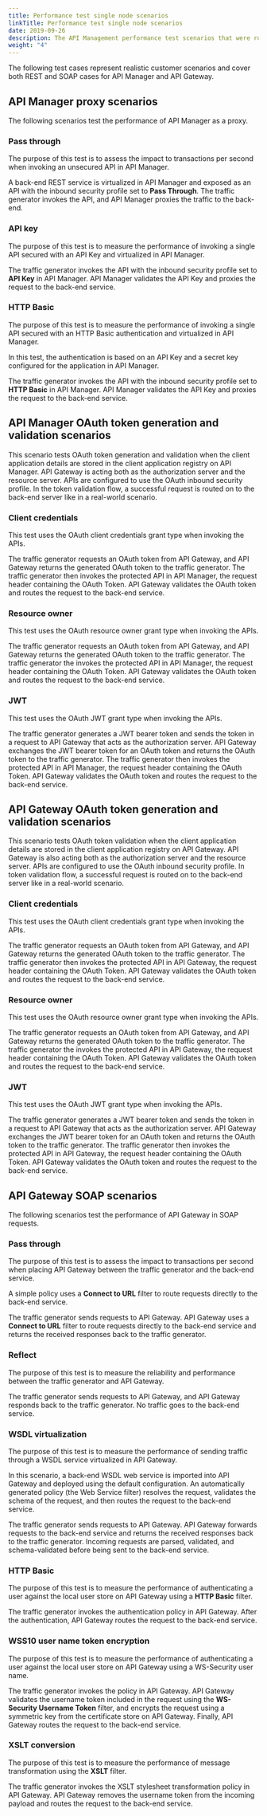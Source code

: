 ```yaml
---
title: Performance test single node scenarios
linkTitle: Performance test single node scenarios
date: 2019-09-26
description: The API Management performance test scenarios that were run depend on the configuration. A full set of realistic customer scenarios covering both REST and SOAP cases for API Manager and API Gateway were run on the single node configuration. A more constrained set of the same scenarios were run on the multi-node HA configurations to test the scalability, see [Performance test Multi-node HA scenarios](/docs/apimanager_capacityguide/performance_test_scenarios_multinode).
weight: "4"
---
```


The following test cases represent realistic customer scenarios and cover both REST and SOAP cases for API Manager and API Gateway.

## API Manager proxy scenarios

The following scenarios test the performance of API Manager as a proxy.

### Pass through

The purpose of this test is to assess the impact to transactions per second when invoking an unsecured API in API Manager.

A back-end REST service is virtualized in API Manager and exposed as an API with the inbound security profile set to **Pass Through**. The traffic generator invokes the API, and API Manager proxies the traffic to the back-end.

### API key

The purpose of this test is to measure the performance of invoking a single API secured with an API Key and virtualized in API Manager.

The traffic generator invokes the API with the inbound security profile set to **API Key** in API Manager. API Manager validates the API Key and proxies the request to the back-end service.

### HTTP Basic

The purpose of this test is to measure the performance of invoking a single API secured with an HTTP Basic authentication and virtualized in API Manager.

In this test, the authentication is based on an API Key and a secret key configured for the application in API Manager.

The traffic generator invokes the API with the inbound security profile set to **HTTP Basic** in API Manager. API Manager validates the API Key and proxies the request to the back-end service.

## API Manager OAuth token generation and validation scenarios

This scenario tests OAuth token generation and validation when the client application details are stored in the client application registry on API Manager. API Gateway is acting both as the authorization server and the resource server. APIs are configured to use the OAuth inbound security profile. In the token validation flow, a successful request is routed on to the back-end server like in a real-world scenario.

### Client credentials

This test uses the OAuth client credentials grant type when invoking the APIs.

The traffic generator requests an OAuth token from API Gateway, and API Gateway returns the generated OAuth token to the traffic generator. The traffic generator then invokes the protected API in API Manager, the request header containing the OAuth Token. API Gateway validates the OAuth token and routes the request to the back-end service.

### Resource owner

This test uses the OAuth resource owner grant type when invoking the APIs.

The traffic generator requests an OAuth token from API Gateway, and API Gateway returns the generated OAuth token to the traffic generator. The traffic generator the invokes the protected API in API Manager, the request header containing the OAuth Token. API Gateway validates the OAuth token and routes the request to the back-end service.

### JWT

This test uses the OAuth JWT grant type when invoking the APIs.

The traffic generator generates a JWT bearer token and sends the token in a request to API Gateway that acts as the authorization server. API Gateway exchanges the JWT bearer token for an OAuth token and returns the OAuth token to the traffic generator. The traffic generator then invokes the protected API in API Manager, the request header containing the OAuth Token. API Gateway validates the OAuth token and routes the request to the back-end service.

## API Gateway OAuth token generation and validation scenarios

This scenario tests OAuth token validation when the client application details are stored in the client application registry on API Gateway. API Gateway is also acting both as the authorization server and the resource server. APIs are configured to use the OAuth inbound security profile. In token validation flow, a successful request is routed on to the back-end server like in a real-world scenario.

### Client credentials

This test uses the OAuth client credentials grant type when invoking the APIs.

The traffic generator requests an OAuth token from API Gateway, and API Gateway returns the generated OAuth token to the traffic generator. The traffic generator then invokes the protected API in API Gateway, the request header containing the OAuth Token. API Gateway validates the OAuth token and routes the request to the back-end service.

### Resource owner

This test uses the OAuth resource owner grant type when invoking the APIs.

The traffic generator requests an OAuth token from API Gateway, and API Gateway returns the generated OAuth token to the traffic generator. The traffic generator the invokes the protected API in API Gateway, the request header containing the OAuth Token. API Gateway validates the OAuth token and routes the request to the back-end service.

### JWT

This test uses the OAuth JWT grant type when invoking the APIs.

The traffic generator generates a JWT bearer token and sends the token in a request to API Gateway that acts as the authorization server. API Gateway exchanges the JWT bearer token for an OAuth token and returns the OAuth token to the traffic generator. The traffic generator then invokes the protected API in API Gateway, the request header containing the OAuth Token. API Gateway validates the OAuth token and routes the request to the back-end service.

## API Gateway SOAP scenarios

The following scenarios test the performance of API Gateway in SOAP requests.

### Pass through

The purpose of this test is to assess the impact to transactions per second when placing API Gateway between the traffic generator and the back-end service.

A simple policy uses a **Connect to URL** filter to route requests directly to the back-end service.

The traffic generator sends requests to API Gateway. API Gateway uses a **Connect to URL** filter to route requests directly to the back-end service and returns the received responses back to the traffic generator.

### Reflect

The purpose of this test is to measure the reliability and performance between the traffic generator and API Gateway.

The traffic generator sends requests to API Gateway, and API Gateway responds back to the traffic generator. No traffic goes to the back-end service.

### WSDL virtualization

The purpose of this test is to measure the performance of sending traffic through a WSDL service virtualized in API Gateway.

In this scenario, a back-end WSDL web service is imported into API Gateway and deployed using the default configuration. An automatically generated policy (the Web Service filter) resolves the request, validates the schema of the request, and then routes the request to the back-end service.

The traffic generator sends requests to API Gateway. API Gateway forwards requests to the back-end service and returns the received responses back to the traffic generator. Incoming requests are parsed, validated, and schema-validated before being sent to the back-end service.

### HTTP Basic

The purpose of this test is to measure the performance of authenticating a user against the local user store on API Gateway using a **HTTP Basic** filter.

The traffic generator invokes the authentication policy in API Gateway. After the authentication, API Gateway routes the request to the back-end service.

### WSS10 user name token encryption

The purpose of this test is to measure the performance of authenticating a user against the local user store on API Gateway using a WS-Security user name.

The traffic generator invokes the policy in API Gateway. API Gateway validates the username token included in the request using the **WS-Security Username Token** filter, and encrypts the request using a symmetric key from the certificate store on API Gateway. Finally, API Gateway routes the request to the back-end service.

### XSLT conversion

The purpose of this test is to measure the performance of message transformation using the **XSLT** filter.

The traffic generator invokes the XSLT stylesheet transformation policy in API Gateway. API Gateway removes the username token from the incoming payload and routes the request to the back-end service.
